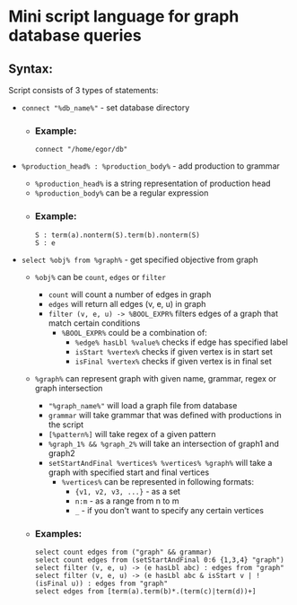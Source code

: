 # Mini script language for graph database queries #

## Syntax: ##

Script consists of 3 types of statements:

- `connect "%db_name%"` - set database directory
    - ### Example: 
        ```
        connect "/home/egor/db"
        ```

- `%production_head% : %production_body%` - add production to grammar
    - `%production_head%` is a string representation of production head
    - `%production_body%` can be a regular expression
    - ### Example: 
        ```
        S : term(a).nonterm(S).term(b).nonterm(S)
        S : e
        ```

- `select %obj% from %graph%` - get specified objective from graph
    - `%obj%` can be `count`, `edges` or `filter`
        - `count` will count a number of edges in graph
        - `edges` will return all edges (v, e, u) in graph
        - `filter (v, e, u) -> %BOOL_EXPR%` filters edges of a graph that match certain conditions
            - `%BOOL_EXPR%` could be a combination of:
                - `%edge% hasLbl %value%` checks if edge has specified label
                - `isStart %vertex%` checks if given vertex is in start set
                - `isFinal %vertex%` checks if given vertex is in final set

    - `%graph%` can represent graph with given name, grammar, regex or graph intersection
        - `"%graph_name%"` will load a graph file from database
        - `grammar` will take grammar that was defined with productions in the script
        - `[%pattern%]` will take regex of a given pattern 
        - `%graph_1% && %graph_2%` will take an intersection of graph1 and graph2
        - `setStartAndFinal %vertices% %vertices% %graph%` will take a graph with specified start and final vertices
            - `%vertices%` can be represented in following formats:
                - `{v1, v2, v3, ...}` - as a set
                - `n:m` - as a range from n to m
                - `_` - if you don't want to specify any certain vertices

    - ### Examples:
        ```
        select count edges from ("graph" && grammar)
        select count edges from (setStartAndFinal 0:6 {1,3,4} "graph")
        select filter (v, e, u) -> (e hasLbl abc) : edges from "graph"
        select filter (v, e, u) -> (e hasLbl abc & isStart v | !(isFinal u)) : edges from "graph"
        select edges from [term(a).term(b)*.(term(c)|term(d))+]
        ```
        